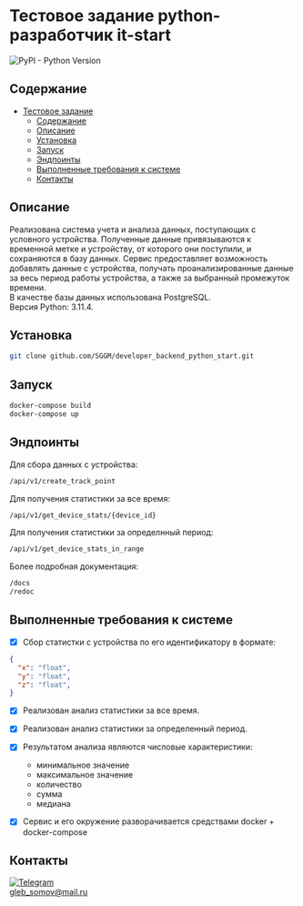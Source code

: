 # Тестовое задание python-разработчик it-start

![PyPI - Python Version](https://img.shields.io/pypi/pyversions/fastapi?style=plastic)


## Содержание
- [Тестовое задание](#тестовое-задание-python-разработчик-it-start)
    - [Содержание](#содержание)
    - [Описание](#описание)
    - [Установка](#установка)
    - [Запуск](#запуск)
    - [Эндпоинты](#эндпоинты)
    - [Выполненные требования к системе](#выполненные-требования-к-системе)
    - [Контакты](#контакты)


## Описание
Реализована система учета и анализа данных, поступающих с условного устройства. 
Полученные данные привязываются к временной метке и устройству, от которого они поступили, и сохраняются в базу данных. 
Сервис предоставляет возможность добавлять данные с устройства, получать проанализированные данные за весь период работы устройства, 
а также за выбранный промежуток времени.<br>
В качестве базы данных использована PostgreSQL.<br>
Версия Python: 3.11.4.



## Установка

```bash
git clone github.com/SGGM/developer_backend_python_start.git
```


## Запуск

```bash
docker-compose build
docker-compose up
```


## Эндпоинты

Для сбора данных с устройства:
```bash
/api/v1/create_track_point
```
Для получения статистики за все время:
```bash
/api/v1/get_device_stats/{device_id}
```
Для получения статистики за определнный период:
```bash
/api/v1/get_device_stats_in_range
```
Более подробная документация:
```bash
/docs
/redoc
```


## Выполненные требования к системе

- [x] Сбор статистки с устройства по его идентификатору в формате:
```json
{
  "x": "float",
  "y": "float",
  "z": "float",
}
```
- [x] Реализован анализ статистики за все время.
- [x] Реализован анализ статистики за определенный период.
- [x] Результатом анализа являются числовые характеристики:
  - минимальное значение
  - максимальное значение
  - количество
  - сумма
  - медиана
- [x] Сервис и его окружение разворачивается средствами docker + docker-compose


## Контакты
[![Telegram](https://img.shields.io/badge/Telegram-2CA5E0?style=for-the-badge&logo=telegram&logoColor=white)](https://t.me/Stole_your_jet)<br>
gleb_somov@mail.ru


